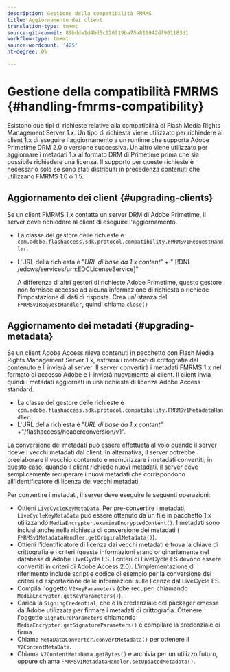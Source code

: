 ```yaml
---
description: Gestione della compatibilità FMRMS
title: Aggiornamento dei client
translation-type: tm+mt
source-git-commit: 89bdda1d4bd5c126f19ba75a819942df901183d1
workflow-type: tm+mt
source-wordcount: '425'
ht-degree: 0%

---
```



# Gestione della compatibilità FMRMS {#handling-fmrms-compatibility}

Esistono due tipi di richieste relative alla compatibilità di Flash Media Rights Management Server 1.x. Un tipo di richiesta viene utilizzato per richiedere ai client 1.x di eseguire l&#39;aggiornamento a un runtime che supporta Adobe Primetime DRM 2.0 o versione successiva. Un altro viene utilizzato per aggiornare i metadati 1.x al formato DRM di Primetime prima che sia possibile richiedere una licenza. Il supporto per queste richieste è necessario solo se sono stati distribuiti in precedenza contenuti che utilizzano FMRMS 1.0 o 1.5.

## Aggiornamento dei client {#upgrading-clients}

Se un client FMRMS 1.x contatta un server DRM di Adobe Primetime, il server deve richiedere al client di eseguire l&#39;aggiornamento.

* La classe del gestore delle richieste è `com.adobe.flashaccess.sdk.protocol.compatibility.FMRMSv1RequestHandler`.
* L&#39;URL della richiesta è &quot;*URL di base da 1.x content*&quot; + &quot; [!DNL /edcws/services/urn:EDCLicenseService]&quot;

   A differenza di altri gestori di richieste Adobe Primetime, questo gestore non fornisce accesso ad alcuna informazione di richiesta o richiede l&#39;impostazione di dati di risposta. Crea un&#39;istanza del `FMRMSv1RequestHandler`, quindi chiama `close()`

## Aggiornamento dei metadati {#upgrading-metadata}

Se un client Adobe Access rileva contenuti in pacchetto con Flash Media Rights Management Server 1.x, estrarrà i metadati di crittografia dal contenuto e li invierà al server. Il server convertirà i metadati FMRMS 1.x nel formato di accesso Adobe e li invierà nuovamente al client. Il client invia quindi i metadati aggiornati in una richiesta di licenza Adobe Access standard.

* La classe del gestore delle richieste è `com.adobe.flashaccess.sdk.protocol.compatibility.FMRMSv1MetadataHandler`.
* L&#39;URL della richiesta è &quot;*URL di base da 1.x content*&quot; +&quot;/flashaccess/headerconversion/v1&quot;.

La conversione dei metadati può essere effettuata al volo quando il server riceve i vecchi metadati dal client. In alternativa, il server potrebbe preelaborare il vecchio contenuto e memorizzare i metadati convertiti; in questo caso, quando il client richiede nuovi metadati, il server deve semplicemente recuperare i nuovi metadati che corrispondono all&#39;identificatore di licenza dei vecchi metadati.

Per convertire i metadati, il server deve eseguire le seguenti operazioni:

* Ottieni `LiveCycleKeyMetaData`. Per pre-convertire i metadati, `LiveCycleKeyMetaData` può essere ottenuto da un file in pacchetto 1.x utilizzando `MediaEncrypter.examineEncryptedContent()`. I metadati sono inclusi anche nella richiesta di conversione dei metadati ( `FMRMSv1MetadataHandler.getOriginalMetadata()`).
* Ottieni l&#39;identificatore di licenza dai vecchi metadati e trova la chiave di crittografia e i criteri (queste informazioni erano originariamente nel database di Adobe LiveCycle ES. I criteri di LiveCycle ES devono essere convertiti in criteri di Adobe Access 2.0). L&#39;implementazione di riferimento include script e codice di esempio per la conversione dei criteri ed esportazione delle informazioni sulle licenze dal LiveCycle ES.
* Compila l&#39;oggetto `V2KeyParameters` (che recuperi chiamando `MediaEncrypter.getKeyParameters()`).
* Carica la `SigningCredential`, che è la credenziale del packager emessa da Adobe utilizzata per firmare i metadati di crittografia. Ottenere l&#39;oggetto `SignatureParameters` chiamando `MediaEncrypter.getSignatureParameters()` e compilare la credenziale di firma.
* Chiama `MetaDataConverter.convertMetadata()` per ottenere il `V2ContentMetaData`.
* Chiama `V2ContentMetaData.getBytes()` e archivia per un utilizzo futuro, oppure chiama `FMRMSv1MetadataHandler.setUpdatedMetadata()`.
